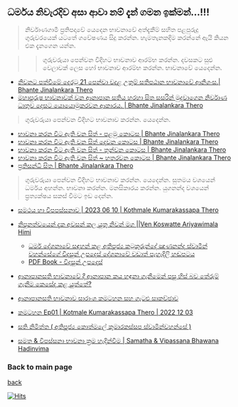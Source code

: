 
## ධර්මය නිවැරදිව අසා  ආවා නම් දැන් ගමන ඉක්මන්...!!!

>නිර්වාණගාමී ප්‍රතිපදාවේ යෙදෙන භාවනාවේ අත්දැකීම් සහිත පළපුරුදු ගුරුවරයෙක් යටතේ ගවේෂණය සිදු කරන්න. හැමතැනකදිම කරන්නේ ඇයි කියන එක දැනගෙන යන්න. 


> > ගුරුවරුයා පෙන්වන විදිහට භාවනාව ආරම්භ කරන්න. දවසකට සුළු වෙලාවක් ලෙස හෝ භාවනාව  ආරම්භ කරන්න. භාවනාවේ යෙදෙන්න. 

- [නිවනට පත්වීමේ දොරටු 21 පෙන්වා වදාළ උතුම් සතිපඨාන භාවනාවේ ආනිශංස.| Bhante Jinalankara Thero](https://www.youtube.com/watch?v=zeuL0Fj_F8U)
- [මහාපුරුෂ භාවනාවක් වන ආනාපාන සතිය හරහා සිත සසරින් මුදවාගෙන නිර්වාණ ධාතුව දෙසට යොයොමුකරවන ආකාරය. | Bhante Jinalankara Thero](https://www.youtube.com/watch?v=O9L8IiQ-Qac)

> ගුරුවරුයා පෙන්වන විදිහට  භාවනාව  කරන්න. යෙදෙන්න.  

- [ භාවනා කරන විට ඇති වන සිත් - පළමු කොටස | 
Bhante Jinalankara Thero](https://www.youtube.com/watch?v=kkpTEtgWSK0)
- [භාවනා කරන විට ඇති වන සිත් දෙවන කොටස | 
Bhante Jinalankara Thero](https://www.youtube.com/watch?v=b3IctNs6738&t=4s)
- [භාවනා කරන විට ඇති වන සිත් - තුන්වන කොටස | 
Bhante Jinalankara Thero](https://www.youtube.com/watch?v=vOcLEiKWfL8)
- [භාවනා කරන විට ඇති වන සිත් ~ හතරවන කොටස | 
Bhante Jinalankara Thero](https://www.youtube.com/watch?v=-o8mU-C_H7Q&t=8s)
- [ප්‍රතිසන්ධි සිත | 
Bhante Jinalankara Thero](https://www.youtube.com/watch?v=-aFuSm3Yigg&t=22s)

> ගුරුවරුයා පෙන්වන විදිහට  භාවනාව  කරන්න. යෙදෙන්න. සුතමය වශයෙන් ධර්මය අහන්න. භාවනා කරන්න. මනසිකාරය කරන්න. යුගනන්ද වශයෙන් ප්‍රත්‍යක්ෂය සකස් වීමට ඉඩ දෙන්න.


- [ සමථය හා විපපස්සනාව | 2023 06 10 | Kothmale Kumarakassapa Thero](https://www.youtube.com/watch?v=qVx7noyC9iI)
- [නිපුනත්වයෙන් දැක අවසන් කල යුතු නිවන් මග ||Ven Koswatte Ariyawimala Himi](https://www.youtube.com/watch?v=VHZM8gi7v9o)
    - [ධර්ම දේශනාවේ සඳහන් කළ
අතිපූජ්‍ය කටුකුරුන්දේ ඤාණනන්ද ස්වාමීන් වහන්සේගේ  විදසුන් උපදෙස්   දේශනාවේ වඩාත් පැහැදිලි හඬපටය](https://www.youtube.com/watch?v=3Ox6RBnqfW4)
    - [PDF Book - විදසුන් උපදෙස්](https://dhammapresswp.files.wordpress.com/2014/06/vidhasun-upades.pdf)

- [ආනාපානසති භාවනාවේ දී ආනාපාන කය හඳුනා ගැනීමෙන් පසු හිස් බව තේරුම් ගැනීම කෙසේද කළ යුත්තේ?](https://www.youtube.com/watch?v=ruVoqeJTtik)
- [ආනාපානසති භාවනාව සාරාංශ කමටහන සහ ගැටළු සාකච්ඡාව](https://youtube.com/playlist?list=PLvB-B6hmoIXkVl_uSnHBBiut2sCfZxi7J)
- [කමටහන Ep01 | Kotmale Kumarakassapa Thero | 2022 12 03 ](https://www.youtube.com/watch?v=simpkBLYFjE)
- [සති නිමිත්ත ( අතිපූජ්‍ය කොත්මලේ කුමාරකස්සප ස්වාමින්වහන්සේ )](https://www.youtube.com/watch?v=zItwElHWNfA)
- [සමත & විපස්සනා භාවනා ක්‍රම හැදින්වීම | Samatha & Vipassana Bhawana Hadinvima](https://www.youtube.com/watch?v=DI-rMUWBZO8)
### Back to main page
[back](https://github.com/dinukx/dhamma-notes/blob/main/Reference_list.md)

[![Hits](https://hits.seeyoufarm.com/api/count/incr/badge.svg?url=https%3A%2F%2Fgithub.com%2Fdinukx%2Fdhamma-notes%2Fblob%2Fmain%2FBawana.md&count_bg=%2379C83D&title_bg=%23555555&icon=&icon_color=%23E7E7E7&title=your-views+%2F+Live&edge_flat=false)](https://hits.seeyoufarm.com)